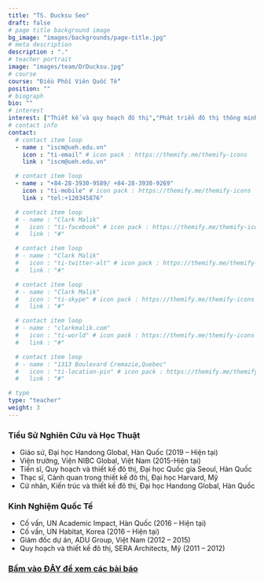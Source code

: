 ```yaml
---
title: "TS. Ducksu Seo"
draft: false
# page title background image
bg_image: "images/backgrounds/page-title.jpg"
# meta description
description : "."
# teacher portrait
image: "images/team/DrDucksu.jpg"
# course
course: "Điều Phối Viên Quốc Tế"
position: ""
# biograph
bio: ""
# interest
interest: ["Thiết kế và quy hoạch đô thị","Phát triển đô thị thông minh", "Nghiên cứu nhà ở", "Phân tích mạng lưới xã hội và di chuyển","Giáo dục công dân toàn cầu và phát triển quốc tế" ]
# contact info
contact:
  # contact item loop
  - name : "iscm@ueh.edu.vn"
    icon : "ti-email" # icon pack : https://themify.me/themify-icons
    link : "iscm@ueh.edu.vn"

  # contact item loop
  - name : "+84-28-3930-9589/ +84-28-3930-9269"
    icon : "ti-mobile" # icon pack : https://themify.me/themify-icons
    link : "tel:+120345876"

  # contact item loop
  # - name : "Clark Malik"
  #   icon : "ti-facebook" # icon pack : https://themify.me/themify-icons
  #   link : "#"

  # contact item loop
  # - name : "Clark Malik"
  #   icon : "ti-twitter-alt" # icon pack : https://themify.me/themify-icons
  #   link : "#"

  # contact item loop
  # - name : "Clark Malik"
  #   icon : "ti-skype" # icon pack : https://themify.me/themify-icons
  #   link : "#"

  # contact item loop
  # - name : "clarkmalik.com"
  #   icon : "ti-world" # icon pack : https://themify.me/themify-icons
  #   link : "#"

  # contact item loop
  # - name : "1313 Boulevard Cremazie,Quebec"
  #   icon : "ti-location-pin" # icon pack : https://themify.me/themify-icons
  #   link : "#"

# type
type: "teacher"
weight: 3
---
```


### Tiểu Sử Nghiên Cứu và Học Thuật
* Giáo sứ, Đại học Handong Global, Hàn Quốc (2019 – Hiện tại)
* Viện trưởng, Viện NIBC Global, Việt Nam (2015-Hiện tại)
* Tiến sĩ, Quy hoạch và thiết kế đô thị, Đại học Quốc gia Seoul, Hàn Quốc
* Thạc sĩ, Cảnh quan trong thiết kế đô thị, Đại học Harvard, Mỹ
* Cử nhân, Kiến trúc và thiết kế đô thị, Đại học Handong Global, Hàn Quốc


### Kinh Nghiệm Quốc Tế
* Cố vấn, UN Academic Impact, Hàn Quốc (2016 – Hiện tại)
* Cố vấn, UN Habitat, Korea (2016 – Hiện tại)
* Giám đốc dự án, ADU Group, Việt Nam (2012 – 2015)
* Quy hoạch và thiết kế đô thị, SERA Architects, Mỹ (2011 – 2012)

### [Bấm vào ĐÂY để xem các bài báo](https://scholar.google.co.kr/citations?user=7mawbTAAAAAJ&hl=en)‬

